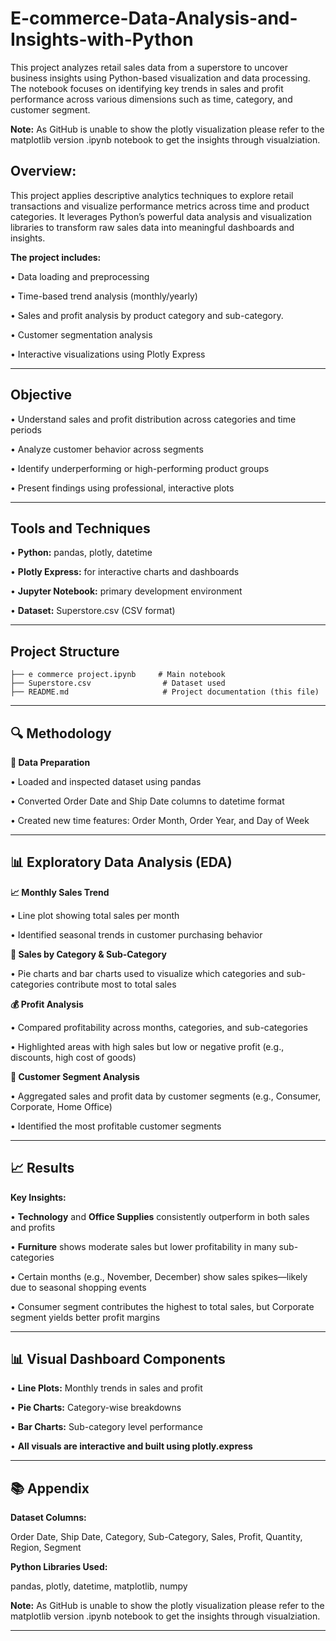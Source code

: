 # E-commerce-Data-Analysis-and-Insights-with-Python
This project analyzes retail sales data from a superstore to uncover business insights using Python-based visualization and data processing. The notebook focuses on identifying key trends in sales and profit performance across various dimensions such as time, category, and customer segment.

**Note:** As GitHub is unable to show the plotly visualization please refer to the matplotlib version .ipynb notebook to get the insights through visualziation.

## Overview:

This project applies descriptive analytics techniques to explore retail transactions and visualize performance metrics across time and product categories. It leverages Python’s powerful data analysis and visualization libraries to transform raw sales data into meaningful dashboards and insights.

**The project includes:**

• Data loading and preprocessing

• Time-based trend analysis (monthly/yearly)

• Sales and profit analysis by product category and sub-category.

• Customer segmentation analysis

• Interactive visualizations using Plotly Express

---
## Objective

• Understand sales and profit distribution across categories and time periods

• Analyze customer behavior across segments

• Identify underperforming or high-performing product groups

• Present findings using professional, interactive plots

---
## Tools and Techniques

• **Python:** pandas, plotly, datetime

• **Plotly Express:** for interactive charts and dashboards

• **Jupyter Notebook:** primary development environment

• **Dataset:** Superstore.csv (CSV format)

---
## Project Structure

```
├── e commerce project.ipynb     # Main notebook
├── Superstore.csv                # Dataset used
├── README.md                     # Project documentation (this file)
```

---
## 🔍 Methodology

**🧹 Data Preparation**

• Loaded and inspected dataset using pandas

• Converted Order Date and Ship Date columns to datetime format

• Created new time features: Order Month, Order Year, and Day of Week

---

## **📊 Exploratory Data Analysis (EDA)**

**📈 Monthly Sales Trend**

• Line plot showing total sales per month

• Identified seasonal trends in customer purchasing behavior

**🧴 Sales by Category & Sub-Category**

• Pie charts and bar charts used to visualize which categories and sub-categories contribute most to total sales

**💰 Profit Analysis**

• Compared profitability across months, categories, and sub-categories

• Highlighted areas with high sales but low or negative profit (e.g., discounts, high cost of goods)

**👥 Customer Segment Analysis**

• Aggregated sales and profit data by customer segments (e.g., Consumer, Corporate, Home Office)

• Identified the most profitable customer segments

---

## 📈 Results

**Key Insights:**

• **Technology** and **Office Supplies** consistently outperform in both sales and profits

• **Furniture** shows moderate sales but lower profitability in many sub-categories

• Certain months (e.g., November, December) show sales spikes—likely due to seasonal shopping events

• Consumer segment contributes the highest to total sales, but Corporate segment yields better profit margins

---
## **📊 Visual Dashboard Components**

• **Line Plots:** Monthly trends in sales and profit

• **Pie Charts:** Category-wise breakdowns

• **Bar Charts:** Sub-category level performance

• **All visuals are interactive and built using plotly.express**

---

## **📚 Appendix**

**Dataset Columns:**

Order Date, Ship Date, Category, Sub-Category, Sales, Profit, Quantity, Region, Segment

**Python Libraries Used:**

pandas, plotly, datetime, matplotlib, numpy

**Note:** As GitHub is unable to show the plotly visualization please refer to the matplotlib version .ipynb notebook to get the insights through visualziation.

---
